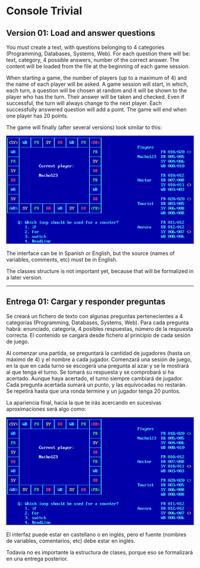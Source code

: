 # Console Trivial

## Version 01: Load and answer questions

You must create a text, with questions belonging to 4 categories (Programming, 
Databases, Systems, Web). For each question there will be: text, category, 4 
possible answers, number of the correct answer. The content will be loaded from 
the file at the beginning of each game session.

When starting a game, the number of players (up to a maximum of 4) and the name 
of each player will be asked. A game session will start, in which, each turn, a 
question will be chosen at random and it will be shown to the player who has 
the turn. Their answer will be taken and checked. Even if successful, the turn 
will always change to the next player. Each successfully answered question will 
add a point. The game will end when one player has 20 points.

The game will finally (after several versions) look similar to this:

![](trivialConsole.png)


The interface can be in Spanish or English, but the source (names of variables, 
comments, etc) must be in English.

The classes structure is not important yet, because that will be formalized in a 
later version.

---

## Entrega 01: Cargar y responder preguntas

Se creará un fichero de texto con algunas preguntas pertenecientes a 4 
categorías (Programming, Databases, Systems, Web). Para cada pregunta habrá: 
enunciado, categoría, 4 posibles respuestas, número de la respuesta correcta. 
El contenido se cargará desde fichero al principio de cada sesión de juego. 

Al comenzar una partida, se preguntará la cantidad de jugadores (hasta un 
máximo de 4) y el nombre a cada jugador. Comenzará una sesión de juego, en la 
que en cada turno se escogerá una pregunta al azar y se le mostrará al que 
tenga el turno. Se tomará su respuesta y se comprobará si ha acertado. Aunque 
haya acertado, el turno siempre cambiará de jugador.  Cada pregunta acertada 
sumará un punto, y las equivocadas no restarán. Se repetirá hasta que una ronda 
termine y un jugador tenga 20 puntos.

La apariencia final, hacia la que te irás acercando en sucesivas aproximaciones será algo como:

![](trivialConsole.png)

El interfaz puede estar en castellano o en inglés, pero el fuente (nombres
de variables, comentarios, etc) debe estar en inglés.

Todavía no es importante la estructura de clases, porque eso se formalizará
en una entrega posterior.
